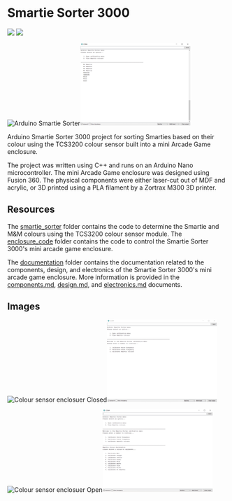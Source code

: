 # Smartie Sorter 3000

<img src="https://img.shields.io/badge/Arduino-Nano-008BC0?logo=arduino&logoColor=FFFFFF&style=flat"/> <img src="https://img.shields.io/badge/Autodesk-Fusion 360-008BC0?logo=autodesk&logoColor=FFFFFF&style=flat"/>

<img src="images/Smartie_Sorter.png" alt="Arduino Smartie Sorter" width="50%"/><img src="images/smartie_sorter_interface.png" alt="Smartie Sorter Interface" width="50%"/>

Arduino Smartie Sorter 3000 project for sorting Smarties based on their colour using the TCS3200 colour sensor built into a mini Arcade Game enclosure.

The project was written using C++ and runs on an Arduino Nano microcontroller. The mini Arcade Game enclosure was designed using Fusion 360. The physical components were either laser-cut out of MDF and acrylic, or 3D printed using a PLA filament by a Zortrax M300 3D printer.

## Resources

The [smartie_sorter](https://github.com/pieterberg/Smartie-Sorter/tree/main/smartie_sorter) folder contains the code to determine the Smartie and M&M colours using the TCS3200 colour sensor module. The [enclosure_code](https://github.com/pieterberg/Smartie-Sorter/tree/main/enclosure_code) folder contains the code to control the Smartie Sorter 3000's mini arcade game enclosure.

The [documentation](https://github.com/pieterberg/Smartie-Sorter/tree/main/documentation) folder contains the documentation related to the components, design, and electronics of the Smartie Sorter 3000's mini arcade game enclosure. More information is provided in the [components.md](https://github.com/pieterberg/Smartie-Sorter/blob/main/components.md), [design.md](https://github.com/pieterberg/Smartie-Sorter/blob/main/design.md), and [electronics.md](https://github.com/pieterberg/Smartie-Sorter/blob/main/electronics.md) documents.

## Images

<img src="images/colour_sensor_enclosure_closed.png" alt="Colour sensor enclosuer Closed" width="50%"/><img src="images/calibration_menu.png" alt="Calibration menu" width="50%"/>

<img src="images/colour_sensor_enclosure_open.png" alt="Colour sensor enclosuer Open" width="50%"/><img src="images/smartie_colour_calibration_menu.png" alt="Smartie colour calibration menu" width="50%"/>

